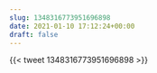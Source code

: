 ```yaml
---
slug: 1348316773951696898
date: 2021-01-10 17:12:24+00:00
draft: false
---
```


{{< tweet 1348316773951696898 >}}
